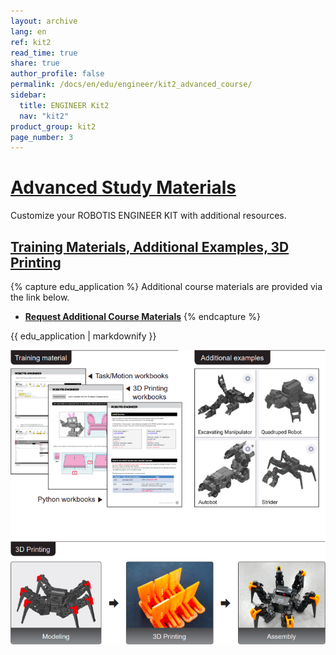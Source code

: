 ```yaml
---
layout: archive
lang: en
ref: kit2
read_time: true
share: true
author_profile: false
permalink: /docs/en/edu/engineer/kit2_advanced_course/
sidebar:
  title: ENGINEER Kit2
  nav: "kit2"
product_group: kit2
page_number: 3
---
```


<div style="counter-reset: h1 2"></div>

# [Advanced Study Materials](#advanced-study-materials)
Customize your ROBOTIS ENGINEER KIT with additional resources.

## [Training Materials, Additional Examples, 3D Printing](#training-materials-additional-examples-3d-printing)

{% capture edu_application %}
Additional course materials are provided via the link below.

- [**Request Additional Course Materials**](http://en.robotis.com/edu/engkit2.php)
{% endcapture %}
<div class="notice--info">{{ edu_application | markdownify }}</div>

![](/assets/images/edu/engineer/kit2/engineer_edu_metarials_kit2.png)
